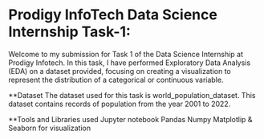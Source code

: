 # Prodigy InfoTech Data Science Internship Task-1:



Welcome to my submission for Task 1 of the Data Science Internship at Prodigy Infotech. In this task, I have performed Exploratory Data Analysis (EDA) on a dataset provided, focusing on creating a visualization to represent the distribution of a categorical or continuous variable.

**Dataset
The dataset used for this task is world_population_dataset. This dataset contains records of population from the year 2001 to 2022.

**Tools and Libraries used
Jupyter notebook
Pandas
Numpy
Matplotlip & Seaborn for visualization
